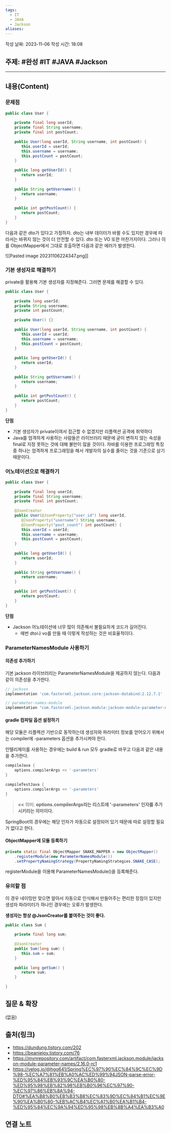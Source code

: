 ```yaml
---
tags:
  - IT
  - JAVA
  - Jackson
aliases:
---
```

작성 날짜: 2023-11-06
작성 시간: 18:08

## 주제: #완성 #IT #JAVA #Jackson

----
## 내용(Content)

### 문제점

```java
public class User {  
  
    private final long userId;  
    private final String username;  
    private final int postCount;  
  
    public User(long userId, String username, int postCount) {  
       this.userId = userId;  
       this.username = username;  
       this.postCount = postCount;  
    }  
  
    public long getUserId() {  
       return userId;  
    }  
  
    public String getUsername() {  
       return username;  
    }  
  
    public int getPostCount() {  
       return postCount;  
    }  
}
```
다음과 같은 dto가 있다고 가정하자. dto는 내부 데이터가 바뀔 수도 있지만 경우에 따라서는  바뀌지 않는 것이 더 안전할 수 있다. dto 또는 VO 또한 마찬가지이다. 그러나 이를 ObjectMapper에서 그대로 호출하면 다음과 같은 에러가 발생한다.

![[Pasted image 20231106224347.png]]

### 기본 생성자로 해결하기

private을 활용해 기본 생성자를 지정해준다. 그러면 문제를 해결할 수 있다.

```java
public class User {  
  
    private long userId;  
    private String username;
    private int postCount;  
  
    private User() {}
      
    public User(long userId, String username, int postCount) {  
       this.userId = userId;  
       this.username = username;  
       this.postCount = postCount;  
    }  
  
    public long getUserId() {  
       return userId;  
    }  
  
    public String getUsername() {  
       return username;  
    }  
  
    public int getPostCount() {  
       return postCount;  
    }  
}
```

**단점**

- 기본 생성자가 private이여서 접근할 수 없겠지만 리플렉션 공격에 취약하다
- Java를 엄격하게 사용하는 사람들은 라이브러리 때문에 굳이 변하지 않는 속성을 final로 지정 못하는 것에 대해 불만이 많을 것이다. 자바를 이용한 프로그래밍 특징 중 하나는 엄격하게 프로그래밍을 해서 개발자의 실수를 줄이는 것을 기준으로 삼기 때문이다. 

### 어노테이션으로 해결하기
```java
public class User {  
  
    private final long userId;  
    private final String username;  
    private final int postCount;  
  
    @JsonCreator  
    public User(@JsonProperty("user_id") long userId,  
       @JsonProperty("username") String username,  
       @JsonProperty("post_count") int postCount) {  
       this.userId = userId;  
       this.username = username;  
       this.postCount = postCount;  
    }  
  
    public long getUserId() {  
       return userId;  
    }  
  
    public String getUsername() {  
       return username;  
    }  
  
    public int getPostCount() {  
       return postCount;  
    }  
}
```

**단점**

- Jackson 어노테이션에 너무 많이 의존해서 불필요하게 코드가 길어진다.
	- 매번 dto나 vo를 만들 때 이렇게 작성하는 것은 비효율적이다.

### ParameterNamesModule 사용하기

#### 의존성 추가하기

기본 jackson 라이브러리는 ParameterNamesModule을 제공하지 않는다. 다음과 같이 의존성을 추가한다.

```groovy
// jackson
implementation 'com.fasterxml.jackson.core:jackson-databind:2.12.7.1'  

// parameter-names-module
implementation "com.fasterxml.jackson.module:jackson-module-parameter-names:2.16.0-rc1"
```

#### gradle 컴파일 옵션 설정하기

해당 모듈은 리플렉션 기반으로 동작하는데 생성자와 파라미터 정보를 얻어오기 위해서는 compiler에 -parameters 옵션을 추가시켜야 한다.

인텔리제이를 사용하는 경우에는 build & run 모두 gradle로 바꾸고 다음과 같은 내용을 추가한다.

```groovy
compileJava {  
    options.compilerArgs << '-parameters'  
}  
  
compileTestJava {  
    options.compilerArgs << '-parameters'  
}
```


> **<<** 의미:
>  **options.compilerArgs라는 리스트에 '-parameters' 인자를 추가시키라는 의미이다.**

SpringBoot의 경우에는 해당 인자가 자동으로 설정되어 있기 때문에 따로 설정할 필요가 없다고 한다.


#### ObjectMapper에 모듈 등록하기

```java
private static final ObjectMapper SNAKE_MAPPER = new ObjectMapper()  
    .registerModule(new ParameterNamesModule())  
    .setPropertyNamingStrategy(PropertyNamingStrategies.SNAKE_CASE);
```

registerModule을 이용해 ParameterNamesModule()을 등록해준다.

### 유의할 점
이 경우 네이밍만 맞으면 알아서 자동으로 인식해서 만들어주는 편리한 장점이 있지만 생성자 파라미터가 하나인 경우에는 오류가 발생한다. 

**생성자는 항상 @JsonCreator를 붙여주는 것이 좋다.**

```java
public class Sum {  
  
    private final long sum;  
  
    @JsonCreator  
    public Sum(long sum) {  
       this.sum = sum;  
    }  
  
    public long getSum() {  
       return sum;  
    }  
  
}
```
## 질문 & 확장

(없음)

## 출처(링크)

- https://dundung.tistory.com/202
- https://beaniejoy.tistory.com/76
- https://mvnrepository.com/artifact/com.fasterxml.jackson.module/jackson-module-parameter-names/2.16.0-rc1
- https://velog.io/@hgo641/Spring%EC%97%90%EC%84%9C%EC%9D%98-%EC%A7%81%EB%A0%AC%ED%99%94JSON-parse-error-%ED%95%84%EB%93%9C%EA%B0%80-%ED%95%98%EB%82%98%EB%B0%96%EC%97%90-%EC%97%86%EB%8A%94-DTO#%EA%B8%B0%EB%B3%B8%EC%83%9D%EC%84%B1%EC%9E%90%EA%B0%80-%EB%AC%B4%EC%A1%B0%EA%B1%B4-%ED%95%84%EC%9A%94%ED%95%98%EB%8B%A4%EA%B3%A0
## 연결 노트











